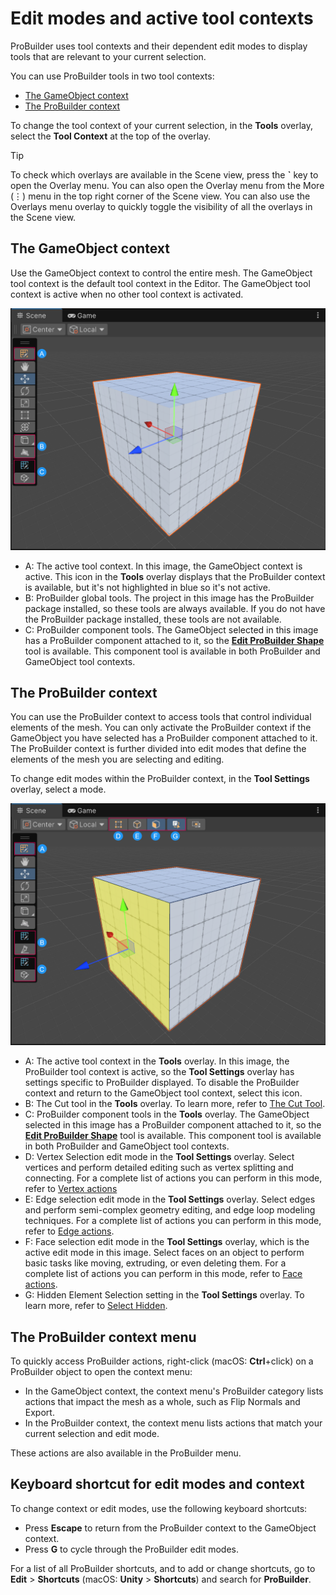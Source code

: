 # Edit modes and active tool contexts

ProBuilder uses tool contexts and their dependent edit modes to display tools that are relevant to your current selection. 

You can use ProBuilder tools in two tool contexts: 

* [The GameObject context](#the-gameobject-context)
* [The ProBuilder context](#the-probuilder-context)

To change the tool context of your current selection, in the **Tools** overlay, select the **Tool Context** at the top of the overlay.

> [!TIP]
> To check which overlays are available in the Scene view, press the **`** key to open the Overlay menu. You can also open the Overlay menu from the More (⋮) menu in the top right corner of the Scene view. You can also use the Overlays menu overlay to quickly toggle the visibility of all the overlays in the Scene view.


## The GameObject context

Use the GameObject context to control the entire mesh. The GameObject tool context is the default tool context in the Editor. The GameObject tool context is active when no other tool context is activated.   
    
![The GameObject context changes the options you can use in both the Tools and Tool Context overlay to those that control the entire GameObject](images/GameObjectContextOverlays.png)

* A: The active tool context. In this image, the GameObject context is active. This icon in the **Tools** overlay displays that the ProBuilder context is available, but it's not highlighted in blue so it's not active. 
* B: ProBuilder global tools. The project in this image has the ProBuilder package installed, so these tools are always available. If you do not have the ProBuilder package installed, these tools are not available.
* C: ProBuilder component tools. The GameObject selected in this image has a ProBuilder component attached to it, so the [**Edit ProBuilder Shape**](workflow-edit) tool is available. This component tool is available in both ProBuilder and GameObject tool contexts. 


## The ProBuilder context

You can use the ProBuilder context to access tools that control individual elements of the mesh. You can only activate the ProBuilder context if the GameObject you have selected has a ProBuilder component attached to it. The ProBuilder context is further divided into edit modes that define the elements of the mesh you are selecting and editing. 

To change edit modes within the ProBuilder context, in the **Tool Settings** overlay, select a mode. 

![The ProBuilder context changes the options you can use in both the **Tools** and **Tool Settings** overlay to those that change individual parts of a ProBuilder object](images/ProBuilderContextOverlays.png)


* A: The active tool context in the **Tools** overlay. In this image, the ProBuilder tool context is active, so the **Tool Settings** overlay has settings specific to ProBuilder displayed. To disable the ProBuilder context and return to the GameObject tool context, select this icon. 
* B: The Cut tool in the **Tools** overlay. To learn more, refer to [The Cut Tool](cut-tool).
* C: ProBuilder component tools in the **Tools** overlay. The GameObject selected in this image has a ProBuilder component attached to it, so the [**Edit ProBuilder Shape**](workflow-edit) tool is available. This component tool is available in both ProBuilder and GameObject tool contexts. 
* D: Vertex Selection edit mode in the **Tool Settings** overlay. Select vertices and perform detailed editing such as vertex splitting and connecting. For a complete list of actions you can perform in this mode, refer to [Vertex actions](vertex.md)
* E: Edge selection edit mode in the **Tool Settings** overlay. Select edges and perform semi-complex geometry editing, and edge loop modeling techniques. For a complete list of actions you can perform in this mode, refer to [Edge actions](edge.md).
* F: Face selection edit mode in the **Tool Settings** overlay, which is the active edit mode in this image. Select faces on an object to perform basic tasks like moving, extruding, or even deleting them. For a complete list of actions you can perform in this mode, refer to [Face actions](face.md).
* G: Hidden Element Selection setting in the **Tool Settings** overlay. To learn more, refer to [Select Hidden](Selection_SelectHidden).






## The ProBuilder context menu

To quickly access ProBuilder actions, right-click (macOS: **Ctrl**+click) on a ProBuilder object to open the context menu:

* In the GameObject context, the context menu's ProBuilder category lists actions that impact the mesh as a whole, such as Flip Normals and Export.
* In the ProBuilder context, the context menu lists actions that match your current selection and edit mode.

These actions are also available in the ProBuilder menu.

## Keyboard shortcut for edit modes and context

To change context or edit modes, use the following keyboard shortcuts:

* Press **Escape** to return from the ProBuilder context to the GameObject context.
* Press **G** to cycle through the ProBuilder edit modes.

For a list of all ProBuilder shortcuts, and to add or change shortcuts, go to **Edit** > **Shortcuts** (macOS: **Unity** > **Shortcuts**) and search for **ProBuilder**. 
